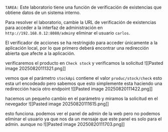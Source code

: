`TAREA:` Este laboratorio tiene una función de verificación de existencias que obtiene datos de un sistema interno.

Para resolver el laboratorio, cambie la URL de verificación de existencias para acceder a la interfaz de administración en `http://192.168.0.12:8080/admin`y eliminar el usuario `carlos`.

El verificador de acciones se ha restringido para acceder únicamente a la aplicación local, por lo que primero deberá encontrar una redirección abierta que afecte a la aplicación.

verificaremos el producto en `Check stock` y verificamos la solicitud
![[Pasted image 20250820111321.png]]

vemos que el parámetro `stockApi` contiene el valor `produc/stock/check` esto esta url encodeado pero sabemos que esto simplemente esta haciendo una redirección hacia otro endpoint
![[Pasted image 20250820111422.png]]

hacemos un pequeño cambio en el parámetro y miramos la solicitud en el nevegador
![[Pasted image 20250820111615.png]]

esto funciona. podemos ver el panel de admin de la web pero no podemos eliminar el usuario ya que nos da un mensaje que este panel es solo para el admin. aunque no 
![[Pasted image 20250820111703.png]]